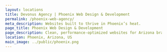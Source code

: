 ```yaml
---
layout: locations
title: Devonus Agency | Phoenix Web Design & Development
permalink: /phoenix-web-agency/
meta_description: Websites built to thrive in Phoenix’s heat.
page_title: Phoenix Web Design & Development
page_description: Clean, performance-optimized websites for Arizona brands.
location: Phoenix, Arizona, US
main_image: ../public/phoenix.png
---
```

